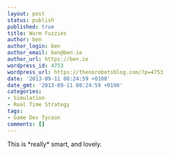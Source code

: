 ```yaml
---
layout: post
status: publish
published: true
title: Warm Fuzzies
author: ben
author_login: ben
author_email: ben@ben.ie
author_url: https://ben.ie
wordpress_id: 4753
wordpress_url: https://thenorobotsblog.com/?p=4753
date: '2013-09-11 08:24:59 +0100'
date_gmt: '2013-09-11 08:24:59 +0100'
categories:
- Simulation
- Real Time Strategy
tags:
- Game Dev Tycoon
comments: []
---
```

<p>This is *really* smart, and lovely.</p>
